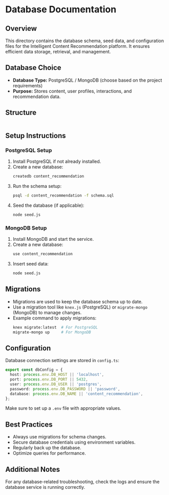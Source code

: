# Database Documentation

## Overview
This directory contains the database schema, seed data, and configuration files for the Intelligent Content Recommendation platform. It ensures efficient data storage, retrieval, and management.

## Database Choice
- **Database Type:** PostgreSQL / MongoDB (choose based on the project requirements)
- **Purpose:** Stores content, user profiles, interactions, and recommendation data.

## Structure
```
```
## Setup Instructions
### PostgreSQL Setup
1. Install PostgreSQL if not already installed.
2. Create a new database:
   ```sh
   createdb content_recommendation
   ```
3. Run the schema setup:
   ```sh
   psql -d content_recommendation -f schema.sql
   ```
4. Seed the database (if applicable):
   ```sh
   node seed.js
   ```

### MongoDB Setup
1. Install MongoDB and start the service.
2. Create a new database:
   ```sh
   use content_recommendation
   ```
3. Insert seed data:
   ```sh
   node seed.js
   ```

## Migrations
- Migrations are used to keep the database schema up to date.
- Use a migration tool like `knex.js` (PostgreSQL) or `migrate-mongo` (MongoDB) to manage changes.
- Example command to apply migrations:
  ```sh
  knex migrate:latest  # For PostgreSQL
  migrate-mongo up     # For MongoDB
  ```

## Configuration
Database connection settings are stored in `config.ts`:
```ts
export const dbConfig = {
  host: process.env.DB_HOST || 'localhost',
  port: process.env.DB_PORT || 5432,
  user: process.env.DB_USER || 'postgres',
  password: process.env.DB_PASSWORD || 'password',
  database: process.env.DB_NAME || 'content_recommendation',
};
```
Make sure to set up a `.env` file with appropriate values.

## Best Practices
- Always use migrations for schema changes.
- Secure database credentials using environment variables.
- Regularly back up the database.
- Optimize queries for performance.

## Additional Notes
For any database-related troubleshooting, check the logs and ensure the database service is running correctly.

